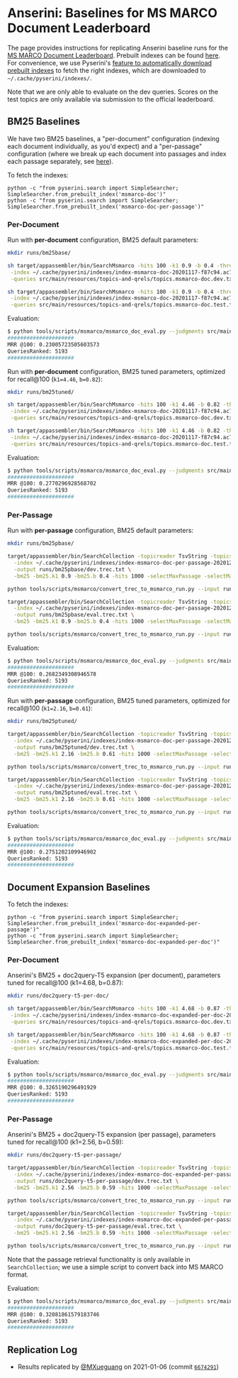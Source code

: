# Anserini: Baselines for MS MARCO Document Leaderboard

The page provides instructions for replicating Anserini baseline runs for the [MS MARCO Document Leaderboard](https://microsoft.github.io/MSMARCO-Document-Ranking-Submissions/leaderboard/).
Prebuilt indexes can be found [here](https://git.uwaterloo.ca/jimmylin/anserini-indexes/).
For convenience, we use Pyserini's [feature to automatically download prebuilt indexes](https://github.com/castorini/pyserini/blob/master/docs/prebuilt-indexes.md) to fetch the right indexes, which are downloaded to `~/.cache/pyserini/indexes/`.

Note that we are only able to evaluate on the dev queries.
Scores on the test topics are only available via submission to the official leaderboard.

## BM25 Baselines

We have two BM25 baselines, a "per-document" configuration (indexing each document individually, as you'd expect) and a "per-passage" configuration (where we break up each document into passages and index each passage separately, see [here](https://github.com/castorini/docTTTTTquery#per-passage-expansion)).

To fetch the indexes:

```
python -c "from pyserini.search import SimpleSearcher; SimpleSearcher.from_prebuilt_index('msmarco-doc')"
python -c "from pyserini.search import SimpleSearcher; SimpleSearcher.from_prebuilt_index('msmarco-doc-per-passage')"
```

### Per-Document

Run with **per-document** configuration, BM25 default parameters:

```bash
mkdir runs/bm25base/

sh target/appassembler/bin/SearchMsmarco -hits 100 -k1 0.9 -b 0.4 -threads 9 \
 -index ~/.cache/pyserini/indexes/index-msmarco-doc-20201117-f87c94.ac747860e7a37aed37cc30ed3990f273 \
 -queries src/main/resources/topics-and-qrels/topics.msmarco-doc.dev.txt -output runs/bm25base/dev.txt &

sh target/appassembler/bin/SearchMsmarco -hits 100 -k1 0.9 -b 0.4 -threads 9 \
 -index ~/.cache/pyserini/indexes/index-msmarco-doc-20201117-f87c94.ac747860e7a37aed37cc30ed3990f273 \
 -queries src/main/resources/topics-and-qrels/topics.msmarco-doc.test.txt -output runs/bm25base/eval.txt &
```

Evaluation:

```bash
$ python tools/scripts/msmarco/msmarco_doc_eval.py --judgments src/main/resources/topics-and-qrels/qrels.msmarco-doc.dev.txt --run runs/bm25base/dev.txt
#####################
MRR @100: 0.23005723505603573
QueriesRanked: 5193
#####################
```

Run with **per-document** configuration, BM25 tuned parameters, optimized for recall@100 (`k1=4.46`, `b=0.82`):

```bash
mkdir runs/bm25tuned/

sh target/appassembler/bin/SearchMsmarco -hits 100 -k1 4.46 -b 0.82 -threads 9 \
 -index ~/.cache/pyserini/indexes/index-msmarco-doc-20201117-f87c94.ac747860e7a37aed37cc30ed3990f273 \
 -queries src/main/resources/topics-and-qrels/topics.msmarco-doc.dev.txt -output runs/bm25tuned/dev.txt &

sh target/appassembler/bin/SearchMsmarco -hits 100 -k1 4.46 -b 0.82 -threads 9 \
 -index ~/.cache/pyserini/indexes/index-msmarco-doc-20201117-f87c94.ac747860e7a37aed37cc30ed3990f273 \
 -queries src/main/resources/topics-and-qrels/topics.msmarco-doc.test.txt -output runs/bm25tuned/eval.txt &
```

Evaluation:

```bash
$ python tools/scripts/msmarco/msmarco_doc_eval.py --judgments src/main/resources/topics-and-qrels/qrels.msmarco-doc.dev.txt --run runs/bm25tuned/dev.txt
#####################
MRR @100: 0.2770296928568702
QueriesRanked: 5193
#####################
```

### Per-Passage

Run with **per-passage** configuration, BM25 default parameters:

```bash
mkdir runs/bm25pbase/

target/appassembler/bin/SearchCollection -topicreader TsvString -topics src/main/resources/topics-and-qrels/topics.msmarco-doc.dev.txt \
  -index ~/.cache/pyserini/indexes/index-msmarco-doc-per-passage-20201204-f50dcc.797367406a7542b649cefa6b41cf4c33/ \
  -output runs/bm25pbase/dev.trec.txt \
  -bm25 -bm25.k1 0.9 -bm25.b 0.4 -hits 1000 -selectMaxPassage -selectMaxPassage.delimiter "#" -selectMaxPassage.hits 100 &

python tools/scripts/msmarco/convert_trec_to_msmarco_run.py --input runs/bm25pbase/dev.trec.txt --output runs/bm25pbase/dev.txt

target/appassembler/bin/SearchCollection -topicreader TsvString -topics src/main/resources/topics-and-qrels/topics.msmarco-doc.test.txt \
  -index ~/.cache/pyserini/indexes/index-msmarco-doc-per-passage-20201204-f50dcc.797367406a7542b649cefa6b41cf4c33/ \
  -output runs/bm25pbase/eval.trec.txt \
  -bm25 -bm25.k1 0.9 -bm25.b 0.4 -hits 1000 -selectMaxPassage -selectMaxPassage.delimiter "#" -selectMaxPassage.hits 100 &

python tools/scripts/msmarco/convert_trec_to_msmarco_run.py --input runs/bm25pbase/eval.trec.txt --output runs/bm25pbase/eval.txt
```

Evaluation:

```bash
$ python tools/scripts/msmarco/msmarco_doc_eval.py --judgments src/main/resources/topics-and-qrels/qrels.msmarco-doc.dev.txt --run runs/bm25pbase/dev.txt
#####################
MRR @100: 0.2682349308946578
QueriesRanked: 5193
#####################
```

Run with **per-passage** configuration, BM25 tuned parameters, optimized for recall@100 (`k1=2.16`, `b=0.61`):

```bash
mkdir runs/bm25ptuned/

target/appassembler/bin/SearchCollection -topicreader TsvString -topics src/main/resources/topics-and-qrels/topics.msmarco-doc.dev.txt \
  -index ~/.cache/pyserini/indexes/index-msmarco-doc-per-passage-20201204-f50dcc.797367406a7542b649cefa6b41cf4c33/ \
  -output runs/bm25ptuned/dev.trec.txt \
  -bm25 -bm25.k1 2.16 -bm25.b 0.61 -hits 1000 -selectMaxPassage -selectMaxPassage.delimiter "#" -selectMaxPassage.hits 100 &

python tools/scripts/msmarco/convert_trec_to_msmarco_run.py --input runs/bm25ptuned/dev.trec.txt --output runs/bm25ptuned/dev.txt

target/appassembler/bin/SearchCollection -topicreader TsvString -topics src/main/resources/topics-and-qrels/topics.msmarco-doc.test.txt \
  -index ~/.cache/pyserini/indexes/index-msmarco-doc-per-passage-20201204-f50dcc.797367406a7542b649cefa6b41cf4c33/ \
  -output runs/bm25ptuned/eval.trec.txt \
  -bm25 -bm25.k1 2.16 -bm25.b 0.61 -hits 1000 -selectMaxPassage -selectMaxPassage.delimiter "#" -selectMaxPassage.hits 100 &

python tools/scripts/msmarco/convert_trec_to_msmarco_run.py --input runs/bm25ptuned/eval.trec.txt --output runs/bm25ptuned/eval.txt
```

Evaluation:

```bash
$ python tools/scripts/msmarco/msmarco_doc_eval.py --judgments src/main/resources/topics-and-qrels/qrels.msmarco-doc.dev.txt --run runs/bm25ptuned/dev.txt
#####################
MRR @100: 0.2751202109946902
QueriesRanked: 5193
#####################
```

## Document Expansion Baselines

To fetch the indexes:

```
python -c "from pyserini.search import SimpleSearcher; SimpleSearcher.from_prebuilt_index('msmarco-doc-expanded-per-passage')"
python -c "from pyserini.search import SimpleSearcher; SimpleSearcher.from_prebuilt_index('msmarco-doc-expanded-per-doc')"
```

### Per-Document

Anserini's BM25 + doc2query-T5 expansion (per document), parameters tuned for recall@100 (k1=4.68, b=0.87):

```bash
mkdir runs/doc2query-t5-per-doc/

sh target/appassembler/bin/SearchMsmarco -hits 100 -k1 4.68 -b 0.87 -threads 9 \
 -index ~/.cache/pyserini/indexes/index-msmarco-doc-expanded-per-doc-20201126-1b4d0a.f7056191842ab77a01829cff68004782 \
 -queries src/main/resources/topics-and-qrels/topics.msmarco-doc.dev.txt -output runs/doc2query-t5-per-doc/dev.txt &

sh target/appassembler/bin/SearchMsmarco -hits 100 -k1 4.68 -b 0.87 -threads 9 \
 -index ~/.cache/pyserini/indexes/index-msmarco-doc-expanded-per-doc-20201126-1b4d0a.f7056191842ab77a01829cff68004782 \
 -queries src/main/resources/topics-and-qrels/topics.msmarco-doc.test.txt -output runs/doc2query-t5-per-doc/eval.txt &
```

Evaluation:

```bash
$ python tools/scripts/msmarco/msmarco_doc_eval.py --judgments src/main/resources/topics-and-qrels/qrels.msmarco-doc.dev.txt --run runs/doc2query-t5-per-doc/dev.txt
#####################
MRR @100: 0.3265190296491929
QueriesRanked: 5193
#####################
```

### Per-Passage

Anserini's BM25 + doc2query-T5 expansion (per passage), parameters tuned for recall@100 (k1=2.56, b=0.59):

```bash
mkdir runs/doc2query-t5-per-passage/

target/appassembler/bin/SearchCollection -topicreader TsvString -topics src/main/resources/topics-and-qrels/topics.msmarco-doc.dev.txt \
  -index ~/.cache/pyserini/indexes/index-msmarco-doc-expanded-per-passage-20201126-1b4d0a.54ea30c64515edf3c3741291b785be53 \
  -output runs/doc2query-t5-per-passage/dev.trec.txt \
  -bm25 -bm25.k1 2.56 -bm25.b 0.59 -hits 1000 -selectMaxPassage -selectMaxPassage.delimiter "#" -selectMaxPassage.hits 100 &

python tools/scripts/msmarco/convert_trec_to_msmarco_run.py --input runs/doc2query-t5-per-passage/dev.trec.txt --output runs/doc2query-t5-per-passage/dev.txt

target/appassembler/bin/SearchCollection -topicreader TsvString -topics src/main/resources/topics-and-qrels/topics.msmarco-doc.test.txt \
  -index ~/.cache/pyserini/indexes/index-msmarco-doc-expanded-per-passage-20201126-1b4d0a.54ea30c64515edf3c3741291b785be53 \
  -output runs/doc2query-t5-per-passage/eval.trec.txt \
  -bm25 -bm25.k1 2.56 -bm25.b 0.59 -hits 1000 -selectMaxPassage -selectMaxPassage.delimiter "#" -selectMaxPassage.hits 100 &

python tools/scripts/msmarco/convert_trec_to_msmarco_run.py --input runs/doc2query-t5-per-passage/eval.trec.txt --output runs/doc2query-t5-per-passage/eval.txt
```

Note that the passage retrieval functionality is only available in `SearchCollection`; we use a simple script to convert back into MS MARCO format.

Evaluation:

```bash
$ python tools/scripts/msmarco/msmarco_doc_eval.py --judgments src/main/resources/topics-and-qrels/qrels.msmarco-doc.dev.txt --run runs/doc2query-t5-per-passage/dev.txt
#####################
MRR @100: 0.32081861579183746
QueriesRanked: 5193
#####################
```

## Replication Log

+ Results replicated by [@MXueguang](https://github.com/MXueguang) on 2021-01-06 (commit [`6674291`](https://github.com/castorini/anserini/commit/667429183323b15790a86ef186272216f92ffcbc))
